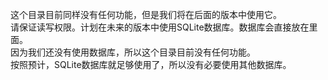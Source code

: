 这个目录目前同样没有任何功能，但是我们将在后面的版本中使用它。  
请保证读写权限。计划在未来的版本中使用SQLite数据库。数据库会直接放在里面。  
因为我们还没有使用数据库，所以这个目录目前没有任何功能。  
按照预计，SQLite数据库就足够使用了，所以没有必要使用其他数据库。